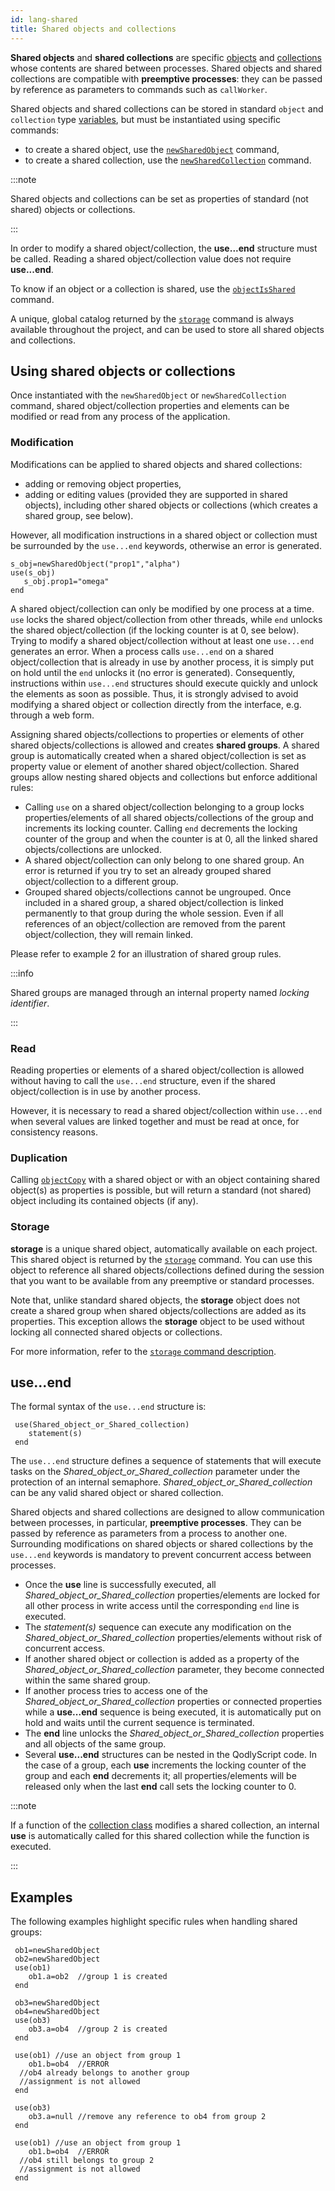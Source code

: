 ```yaml
---
id: lang-shared
title: Shared objects and collections
---
```


**Shared objects** and **shared collections** are specific [objects](lang-object.md) and [collections](lang-collection.md) whose contents are shared between processes. Shared objects and shared collections are compatible with **preemptive processes**: they can be passed by reference as parameters to commands such as `callWorker`.

Shared objects and shared collections can be stored in standard `object` and `collection` type [variables](lang-variables.md), but must be instantiated using specific commands:

- to create a shared object, use the [`newSharedObject`](../objects.md#newsharedobject) command,
- to create a shared collection, use the [`newSharedCollection`](../CollectionClass.md#newsharedcollection) command.

:::note

Shared objects and collections can be set as properties of standard (not shared) objects or collections.

:::

In order to modify a shared object/collection, the **use...end** structure must be called. Reading a shared object/collection value does not require **use...end**.

To know if an object or a collection is shared, use the [`objectIsShared`](../objects.md#objectisshared) command. 

A unique, global catalog returned by the [`storage`](../objects.md#storage) command is always available throughout the project, and can be used to store all shared objects and collections. 

## Using shared objects or collections

Once instantiated with the `newSharedObject` or `newSharedCollection` command, shared object/collection properties and elements can be modified or read from any process of the application.

### Modification

Modifications can be applied to shared objects and shared collections:

- adding or removing object properties,
- adding or editing values (provided they are supported in shared objects), including other shared objects or collections (which creates a shared group, see below).

However, all modification instructions in a shared object or collection must be surrounded by the `use...end` keywords, otherwise an error is generated.

```qs
s_obj=newSharedObject("prop1","alpha")
use(s_obj)
   s_obj.prop1="omega"
end
```

A shared object/collection can only be modified by one process at a time. `use` locks the shared object/collection from other threads, while `end` unlocks the shared object/collection (if the locking counter is at 0, see below). Trying to modify a shared object/collection without at least one `use...end` generates an error. When a process calls `use...end` on a shared object/collection that is already in use by another process, it is simply put on hold until the `end` unlocks it (no error is generated). Consequently, instructions within `use...end` structures should execute quickly and unlock the elements as soon as possible. Thus, it is strongly advised to avoid modifying a shared object or collection directly from the interface, e.g. through a web form.

Assigning shared objects/collections to properties or elements of other shared objects/collections is allowed and creates **shared groups**. A shared group is automatically created when a shared object/collection is set as property value or element of another shared object/collection. Shared groups allow nesting shared objects and collections but enforce additional rules:

- Calling `use` on a shared object/collection belonging to a group locks properties/elements of all shared objects/collections of the group and increments its locking counter. Calling `end` decrements the locking counter of the group and when the counter is at 0, all the linked shared objects/collections are unlocked.
- A shared object/collection can only belong to one shared group. An error is returned if you try to set an already grouped shared object/collection to a different group.
- Grouped shared objects/collections cannot be ungrouped. Once included in a shared group, a shared object/collection is linked permanently to that group during the whole session. Even if all references of an object/collection are removed from the parent object/collection, they will remain linked. 

Please refer to example 2 for an illustration of shared group rules.

:::info

Shared groups are managed through an internal property named *locking identifier*. 

:::


### Read

Reading properties or elements of a shared object/collection is allowed without having to call the `use...end` structure, even if the shared object/collection is in use by another process.

However, it is necessary to read a shared object/collection within `use...end` when several values are linked together and must be read at once, for consistency reasons.

### Duplication

Calling [`objectCopy`](../objects.md#objectcopy) with a shared object or with an object containing shared object(s) as properties is possible, but will return a standard (not shared) object including its contained objects (if any).

### Storage

**storage** is a unique shared object, automatically available on each project. This shared object is returned by the [`storage`](../objects.md#storage) command. You can use this object to reference all shared objects/collections defined during the session that you want to be available from any preemptive or standard processes.

Note that, unlike standard shared objects, the **storage** object does not create a shared group when shared objects/collections are added as its properties. This exception allows the **storage** object to be used without locking all connected shared objects or collections.

For more information, refer to the [`storage` command description](../objects.md#storage).

## use...end

The formal syntax of the `use...end` structure is:

```qs
 use(Shared_object_or_Shared_collection)
    statement(s)
 end
```

The `use...end` structure defines a sequence of statements that will execute tasks on the *Shared_object_or_Shared_collection* parameter under the protection of an internal semaphore. *Shared_object_or_Shared_collection* can be any valid shared object or shared collection.

Shared objects and shared collections are designed to allow communication between processes, in particular, **preemptive processes**. They can be passed by reference as parameters from a process to another one. Surrounding modifications on shared objects or shared collections by the `use...end` keywords is mandatory to prevent concurrent access between processes.

- Once the **use** line is successfully executed, all *Shared_object_or_Shared_collection* properties/elements are locked for all other process in write access until the corresponding `end` line is executed.
- The *statement(s)* sequence can execute any modification on the *Shared_object_or_Shared_collection* properties/elements without risk of concurrent access.
- If another shared object or collection is added as a property of the *Shared_object_or_Shared_collection* parameter, they become connected within the same shared group.
- If another process tries to access one of the *Shared_object_or_Shared_collection* properties or connected properties while a **use...end** sequence is being executed, it is automatically put on hold and waits until the current sequence is terminated. 
- The **end** line unlocks the *Shared_object_or_Shared_collection* properties and all objects of the same group.
- Several **use...end** structures can be nested in the QodlyScript code. In the case of a group, each **use** increments the locking counter of the group and each **end** decrements it; all properties/elements will be released only when the last **end** call sets the locking counter to 0. 

:::note

If a function of the [collection class](../CollectionClass.md) modifies a shared collection, an internal **use** is automatically called for this shared collection while the function is executed. 

:::


## Examples

The following examples highlight specific rules when handling shared groups:

```qs
 ob1=newSharedObject
 ob2=newSharedObject
 use(ob1)
    ob1.a=ob2  //group 1 is created
 end
 
 ob3=newSharedObject
 ob4=newSharedObject
 use(ob3)
    ob3.a=ob4  //group 2 is created
 end
 
 use(ob1) //use an object from group 1
    ob1.b=ob4  //ERROR
  //ob4 already belongs to another group
  //assignment is not allowed
 end
 
 use(ob3)
    ob3.a=null //remove any reference to ob4 from group 2
 end
 
 use(ob1) //use an object from group 1
    ob1.b=ob4  //ERROR
  //ob4 still belongs to group 2
  //assignment is not allowed
 end
```


